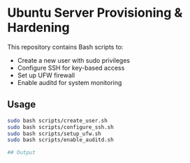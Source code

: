 # Ubuntu Server Provisioning & Hardening

This repository contains Bash scripts to:
- Create a new user with sudo privileges
- Configure SSH for key-based access
- Set up UFW firewall
- Enable auditd for system monitoring

## Usage

```bash
sudo bash scripts/create_user.sh
sudo bash scripts/configure_ssh.sh
sudo bash scripts/setup_ufw.sh
sudo bash scripts/enable_auditd.sh

## Output
